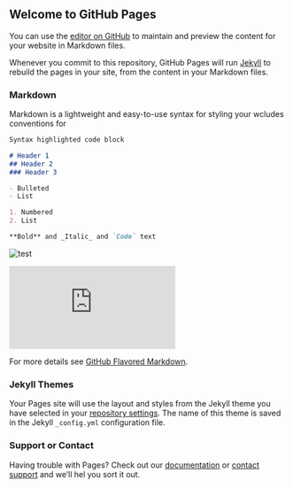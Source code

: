 ## Welcome to GitHub Pages

You can use the [editor on GitHub](https://github.com/SanaAmri/ArgoProject/edit/master/index.md) to maintain and preview the content for your website in Markdown files.

Whenever you commit to this repository, GitHub Pages will run [Jekyll](https://jekyllrb.com/) to rebuild the pages in your site, from the content in your Markdown files.

### Markdown

Markdown is a lightweight and easy-to-use syntax for styling your wcludes conventions for

```markdown
Syntax highlighted code block

# Header 1
## Header 2
### Header 3

- Bulleted
- List

1. Numbered
2. List

**Bold** and _Italic_ and `Code` text


```

![test](https://user-images.githubusercontent.com/40390340/53585899-48d43000-3b87-11e9-888c-e9fcf2827f6b.jpg)

![Formule1](https://latex.codecogs.com/gif.latex?%5Cintop_%7BR%7Df%28x%29dx%3D%5Cfrac%7Ba%7D%7Bb%7D%3D%5Csum)

For more details see [GitHub Flavored Markdown](https://guides.github.com/features/mastering-markdown/).

### Jekyll Themes

Your Pages site will use the layout and styles from the Jekyll theme you have selected in your [repository settings](https://github.com/SanaAmri/ArgoProject/settings). The name of this theme is saved in the Jekyll `_config.yml` configuration file.

### Support or Contact

Having trouble with Pages? Check out our [documentation](https://help.github.com/categories/github-pages-basics/) or [contact support](https://github.com/contact) and we’ll hel you sort it out.
